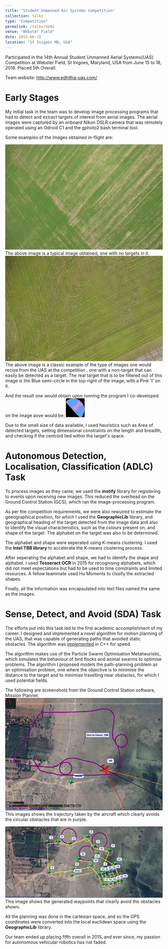 ```yaml
---
title: "Student Unmanned Air Systems Competition"
collection: talks
type: "Competition"
permalink: /talks/SUAS
venue: "Webster Field"
date: 2015-06-15
location: "St Inigoes MD, USA"
---
```


Participated in the 14th Annual Student Unmanned Aerial Systems(UAS) Competition at Webster Field, St Inigoes, Maryland, USA from June 15 to 18, 2016. Placed 5th Overall.

Team website: http://www.edhitha-uas.com/

Early Stages
=====
My initial task in the team was to develop image processing programs that had to detect and extract targets of interest from aerial images. The aerial images were captured by an onboard Nikon DSLR camera that was remotely operated using an Odroid C1 and the gphoto2 bash terminal tool.

Some examples of the images obtained in-flight are:

<img src='/images/No Target.JPG'>
The above image is a typical image obtained, one with no targets in it.

<img src='/images/Target.JPG'>
The above image is a classic example of the type of images one would recive from the UAS at the competition , one with a non-target that can easily be detected as a target. The real target that is to be filtered out of this image is the Blue semi-circle in the top-right of the image, with a Pink 'I' on it.

And the result one would obtain upon running the program I co-developed on the image aove would be:
<img src='/images/1-8.PNG'>

Due to the small size of data available, I used heuristics such as Area of detected targets, setting dimensional constraints on the length and breadth, and checking if the centroid lied within the target's space.

Autonomous Detection, Localisation, Classification (ADLC) Task
=====

To process images as they came, we used the **inotify** library for registering to events upon receiving new images. This reduced the overhead on the Ground Control Station (GCS), which ran the image-processing program.

As per the competition requirements, we were also rewuired to estimate the geeographical position, for which I used the **GeographicLib** library, and geographical heading of the target detected from the image data and also to identify the visual characteristics, such as the colours present on, and shape of the target. The alphabet on the target was also to be determined.

The alphabet and shape were seperated using K-means clustering. I used the **Intel TBB library** to accelerate the K-means clustering process.

After seperating the alphabet and shape, we had to identify the shape and alphabet. I used **Tesseract OCR** in 2015 for recognising alphabets, which did not meet expectations but had to be used to time constraints and limited resources. A fellow teammate used Hu Moments to clssify the extracted shapes.

Finally, all the information was encapsulated into text files named the same as the images.

Sense, Detect, and Avoid (SDA) Task
=====

The efforts put into this task led to the first academic accomplishment of my career. I designed and implemented a novel algorithm for motion planning of the UAS, that was capable of generating paths that avoided static obstacles. The algorithm was [implemented]() in C++ for speed.

The algorithm makes use of the Particle Swarm Optimisation Metaheuristic, which simulates the behaviour of bird flocks and animal swarms to optimise problems. The algorithm I proposed models the path-planning problem as an optimisation problem, one where the objective is to minimise the distance to the target and to minimise travelling near obstacles, for which I used potential fields.

The following are screenshots from the Ground Control Station software, Mission Planner.
<img src='/images/justfly1.png'>
This images shows the trajectory taken by the aircraft which clearly avoids the circular obstacles that are in purple.

<img src='/images/sda.png'>
This image shows the generated waypoints that clearly avoid the obstacles shown.

All the planning was done in the cartesian space, and so the GPS coordinates were converted into the local euclidean space using the **GeographicLib** library.

Our team ended up placing fifth overall in 2015, and ever since, my passion for autonomous vehicular robotics has not faded.
